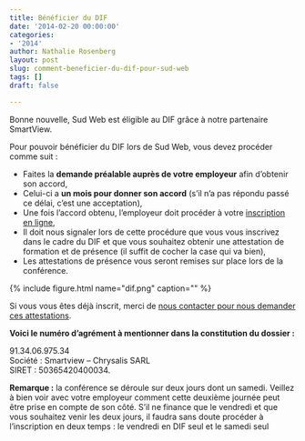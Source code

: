 ```yaml
---
title: Bénéficier du DIF
date: '2014-02-20 00:00:00'
categories:
- '2014'
author: Nathalie Rosenberg
layout: post
slug: comment-beneficier-du-dif-pour-sud-web
tags: []
draft: false

---
```

Bonne nouvelle, Sud Web est éligible au DIF grâce à notre partenaire SmartView.

Pour pouvoir bénéficier du DIF lors de Sud Web, vous devez procéder comme suit :

  * Faites la **demande préalable auprès de votre employeur** afin d’obtenir son accord,
  * Celui-ci a **un mois pour donner son accord** (s’il n’a pas répondu passé ce délai, c’est une acceptation),
  * Une fois l’accord obtenu, l’employeur doit procéder à votre [inscription en ligne][2],
  * Il doit nous signaler lors de cette procédure que vous vous inscrivez dans le cadre du DIF et que vous souhaitez obtenir une attestation de formation et de présence (il suffit de cocher la case qui va bien),
  * Les attestations de présence vous seront remises sur place lors de la conférence.

{% include figure.html name="dif.png" caption="" %}

Si vous vous êtes déjà inscrit, merci de [nous contacter pour nous demander ces attestations][3].

**Voici le numéro d’agrément à mentionner dans la constitution du dossier :**

91.34.06.975.34  
Société : Smartview – Chrysalis SARL  
SIRET : 50365420400034.

**Remarque :** la conférence se déroule sur deux jours dont un samedi. Veillez à bien voir avec votre employeur comment cette deuxième journée peut être prise en compte de son côté. S&rsquo;il ne finance que le vendredi et que vous souhaitez venir les deux jours, il faudra sans doute procéder à l&rsquo;inscription en deux temps : le vendredi en DIF seul et le samedi seul

 [1]: http://www.smartview.fr
 [2]: http://sudweb.fr/2014/inscription.html
 [3]: http://sudweb.fr/blog/contact/ "Contact"
